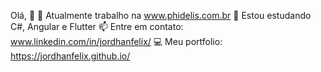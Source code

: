   
Olá, 👋
🔭 Atualmente trabalho na www.phidelis.com.br
🌱 Estou estudando C#, Angular e Flutter
📫 Entre em contato: www.linkedin.com/in/jordhanfelix/
💻 Meu portfolio: https://jordhanfelix.github.io/ 
